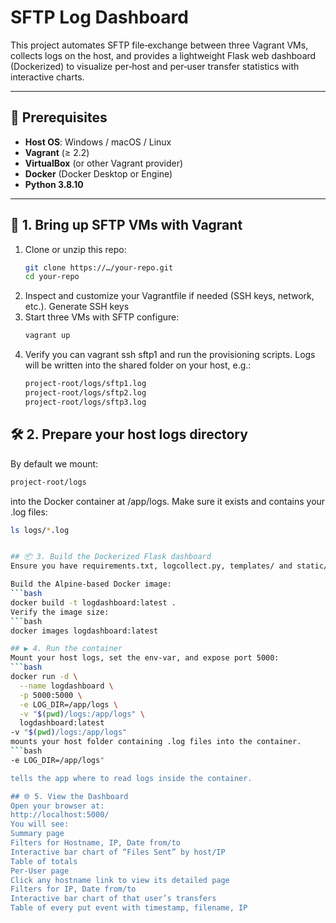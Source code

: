 # SFTP Log Dashboard

This project automates SFTP file‐exchange between three Vagrant VMs, collects logs on the host, and provides a lightweight Flask web dashboard (Dockerized) to visualize per‐host and per‐user transfer statistics with interactive charts.

---

## 🔧 Prerequisites

- **Host OS**: Windows / macOS / Linux  
- **Vagrant** (≥ 2.2)  
- **VirtualBox** (or other Vagrant provider)  
- **Docker** (Docker Desktop or Engine)
- **Python 3.8.10**   

---

## 🚀 1. Bring up SFTP VMs with Vagrant

1. Clone or unzip this repo:
   ```bash
   git clone https://…/your-repo.git
   cd your-repo

2. Inspect and customize your Vagrantfile if needed (SSH keys, network, etc.). Generate SSH keys
3. Start three VMs with SFTP configure:
   ```bash
   vagrant up
4. Verify you can vagrant ssh sftp1 and run the provisioning scripts. Logs will be written into the shared folder on your host, e.g.:
   ```bash
   project-root/logs/sftp1.log
   project-root/logs/sftp2.log
   project-root/logs/sftp3.log

## 🛠 2. Prepare your host logs directory
By default we mount:
   ```bash
   project-root/logs
   ```

into the Docker container at /app/logs. Make sure it exists and contains your .log files:
   ```bash
   ls logs/*.log
   

## 📦 3. Build the Dockerized Flask dashboard
Ensure you have requirements.txt, logcollect.py, templates/ and static/ in the project root.

Build the Alpine‐based Docker image:
   ```bash
   docker build -t logdashboard:latest .
Verify the image size:
   ```bash
   docker images logdashboard:latest

## ▶️ 4. Run the container
Mount your host logs, set the env-var, and expose port 5000:
   ```bash
   docker run -d \
     --name logdashboard \
     -p 5000:5000 \
     -e LOG_DIR=/app/logs \
     -v "$(pwd)/logs:/app/logs" \
     logdashboard:latest
   -v "$(pwd)/logs:/app/logs"
mounts your host folder containing .log files into the container.
   ```bash
   -e LOG_DIR=/app/logs"

tells the app where to read logs inside the container.

## 🌐 5. View the Dashboard
Open your browser at:
http://localhost:5000/
You will see:
Summary page
Filters for Hostname, IP, Date from/to
Interactive bar chart of “Files Sent” by host/IP
Table of totals
Per-User page
Click any hostname link to view its detailed page
Filters for IP, Date from/to
Interactive bar chart of that user’s transfers
Table of every put event with timestamp, filename, IP




